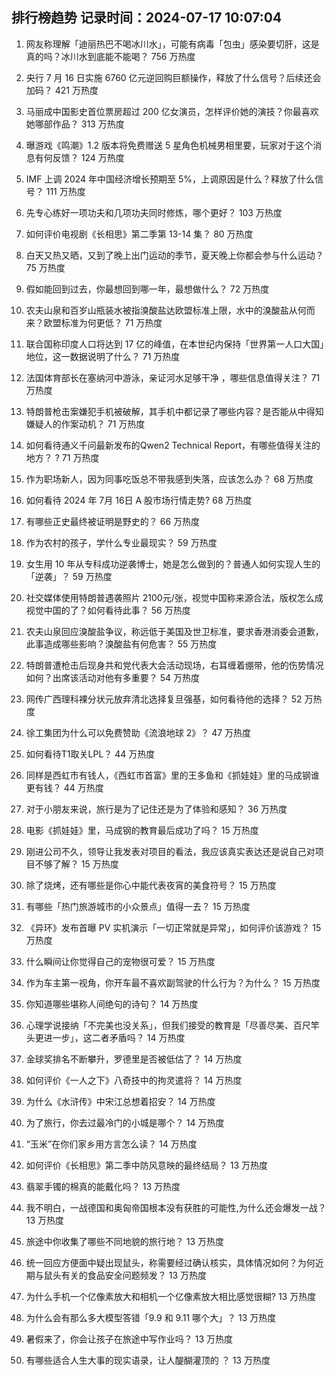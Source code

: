 
## 排行榜趋势 记录时间：2024-07-17 10:07:04
  
  1. 网友称理解「迪丽热巴不喝冰川水」，可能有病毒「包虫」感染要切肝，这是真的吗？冰川水到底能不能喝？ 756 万热度
    
  2. 央行 7 月 16 日实施 6760 亿元逆回购巨额操作，释放了什么信号？后续还会加码？ 421 万热度
    
  3. 马丽成中国影史首位票房超过 200 亿女演员，怎样评价她的演技？你最喜欢她哪部作品？ 313 万热度
    
  4. 曝游戏《鸣潮》1.2 版本将免费赠送 5 星角色机械男相里要，玩家对于这个消息有何反馈？ 124 万热度
    
  5. IMF 上调 2024 年中国经济增长预期至 5%，上调原因是什么？释放了什么信号？ 111 万热度
    
  6. 先专心练好一项功夫和几项功夫同时修炼，哪个更好？ 103 万热度
    
  7. 如何评价电视剧《长相思》第二季第 13-14 集？ 80 万热度
    
  8. 白天又热又晒，又到了晚上出门运动的季节，夏天晚上你都会参与什么运动？ 75 万热度
    
  9. 假如能回到过去，你最想回到哪一年，最想做什么？ 72 万热度
    
  10. 农夫山泉和百岁山瓶装水被指溴酸盐达欧盟标准上限，水中的溴酸盐从何而来？欧盟标准为何更低？ 71 万热度
    
  11. 联合国称印度人口将达到 17 亿的峰值，在本世纪内保持「世界第一人口大国」地位，这一数据说明了什么？ 71 万热度
    
  12. 法国体育部长在塞纳河中游泳，亲证河水足够干净 ，哪些信息值得关注？ 71 万热度
    
  13. 特朗普枪击案嫌犯手机被破解，其手机中都记录了哪些内容？是否能从中得知嫌疑人的作案动机？ 71 万热度
    
  14. 如何看待通义千问最新发布的Qwen2 Technical Report，有哪些值得关注的地方？ ? 71 万热度
    
  15. 作为职场新人，因为同事吃饭总不带我感到失落，应该怎么办？ 68 万热度
    
  16. 如何看待 2024 年 7月 16日 A 股市场行情走势? 68 万热度
    
  17. 有哪些正史最终被证明是野史的？ 66 万热度
    
  18. 作为农村的孩子，学什么专业最现实？ 59 万热度
    
  19. 女生用 10 年从专科成功逆袭博士，她是怎么做到的？普通人如何实现人生的「逆袭」？ 59 万热度
    
  20. 社交媒体使用特朗普遇袭照片 2100元/张，视觉中国称来源合法，版权怎么成视觉中国的了？如何看待此事？ 56 万热度
    
  21. 农夫山泉回应溴酸盐争议，称远低于美国及世卫标准，要求香港消委会道歉，此事造成哪些影响？溴酸盐有何危害？ 55 万热度
    
  22. 特朗普遭枪击后现身共和党代表大会活动现场，右耳缠着绷带，他的伤势情况如何？出席该活动对他有多重要？ 54 万热度
    
  23. 网传广西理科裸分状元放弃清北选择复旦强基，如何看待他的选择？ 52 万热度
    
  24. 徐工集团为什么可以免费赞助《流浪地球 2》？ 47 万热度
    
  25. 如何看待T1取关LPL？ 44 万热度
    
  26. 同样是西虹市有钱人，《西虹市首富》里的王多鱼和《抓娃娃》里的马成钢谁更有钱？ 44 万热度
    
  27. 对于小朋友来说，旅行是为了记住还是为了体验和感知？ 36 万热度
    
  28. 电影《抓娃娃》里，马成钢的教育最后成功了吗？ 15 万热度
    
  29. 刚进公司不久，领导让我发表对项目的看法，我应该真实表达还是说自己对项目不够了解？ 15 万热度
    
  30. 除了烧烤，还有哪些是你心中能代表夜宵的美食符号？ 15 万热度
    
  31. 有哪些「热门旅游城市的小众景点」值得一去？ 15 万热度
    
  32. 《异环》发布首曝 PV 实机演示「一切正常就是异常」，如何评价该游戏？ 15 万热度
    
  33. 什么瞬间让你觉得自己的宠物很可爱？ 15 万热度
    
  34. 作为车主第一视角，你开车最不喜欢副驾驶的什么行为？为什么？ 15 万热度
    
  35. 你知道哪些堪称人间绝句的诗句？ 14 万热度
    
  36. 心理学说接纳「不完美也没关系」，但我们接受的教育是「尽善尽美、百尺竿头更进一步」，这二者矛盾吗？ 14 万热度
    
  37. 金球奖排名不断攀升，罗德里是否被低估了？ 14 万热度
    
  38. 如何评价《一人之下》八奇技中的拘灵遣将？ 14 万热度
    
  39. 为什么《水浒传》中宋江总想着招安？ 14 万热度
    
  40. 为了旅行，你去过最冷门的小城是哪个？ 14 万热度
    
  41. “玉米”在你们家乡用方言怎么读？ 14 万热度
    
  42. 如何评价《长相思》第二季中防风意映的最终结局？ 13 万热度
    
  43. 翡翠手镯的棉真的能戴化吗？ 13 万热度
    
  44. 我不明白，一战德国和奥匈帝国根本没有获胜的可能性,为什么还会爆发一战？ 13 万热度
    
  45. 旅途中你收集了哪些不同地貌的旅行地？ 13 万热度
    
  46. 统一回应方便面中疑出现鼠头，称需要经过确认核实，具体情况如何？为何近期与鼠头有关的食品安全问题频发？ 13 万热度
    
  47. 为什么手机一个亿像素放大和相机一个亿像素放大相比感觉很糊? 13 万热度
    
  48. 为什么会有那么多大模型答错「9.9 和 9.11 哪个大」？ 13 万热度
    
  49. 暑假来了，你会让孩子在旅途中写作业吗？ 13 万热度
    
  50. 有哪些适合人生大事的现实语录，让人醍醐灌顶的 ？ 13 万热度
    